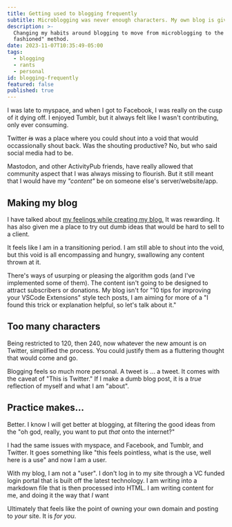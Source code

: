 ```yaml
---
title: Getting used to blogging frequently
subtitle: Microblogging was never enough characters. My own blog is giving me too many.
description: >-
  Changing my habits around blogging to move from microblogging to the "old
  fashioned" method.
date: 2023-11-07T10:35:49-05:00
tags:
  - blogging
  - rants
  - personal
id: blogging-frequently
featured: false
published: true
---
```

I was late to myspace, and when I got to Facebook, I was really on the cusp of it dying off. I enjoyed Tumblr, but it always felt like I wasn't contributing, only ever consuming.

Twitter _~~is~~_ was a place where you could shout into a void that would occassionally shout back. Was the shouting productive? No, but who said social media had to be.

Mastodon, and other ActivityPub friends, have really allowed that community aspect that I was always missing to flourish. But it still meant that I would have my _"content"_ be on someone else's server/website/app.

## Making my blog

I have talked about [my feelings while creating my blog.](./how-i-updated-my-site.md) It was rewarding. It has also given me a place to try out dumb ideas that would be hard to sell to a client. 

It feels like I am in a transitioning period. I am still able to shout into the void, but this void is all encompassing and hungry, swallowing any content thrown at it.

There's ways of usurping or pleasing the algorithm gods (and I've implemented some of them). The content isn't going to be designed to attract subscribers or donations. My blog isn't for "10 tips for improving your VSCode Extensions" style tech posts, I am aiming for more of a "I found this trick or explanation helpful, so let's talk about it."

## Too many characters

Being restricted to 120, then 240, now whatever the new amount is on Twitter, simplified the process. You could justify them as a fluttering thought that would come and go.

Blogging feels so much more personal. A tweet is ... a tweet. It comes with the caveat of "This is Twitter." If I make a dumb blog post, it is a _true_ reflection of myself and what I am "about".

## Practice makes...

Better. I know I will get better at blogging, at filtering the good ideas from the "oh god, really, you want to put _that_ onto the internet?"

I had the same issues with myspace, and Facebook, and Tumblr, and Twitter. It goes something like "this feels pointless, what is the use, well here is a use" and now I am a user.

With my blog, I am not a "user". I don't log in to my site through a VC funded login portal that is built off the latest technology. I am writing into a markdown file that is then processed into HTML. I am writing content for me, and doing it the way that _I_ want

Ultimately that feels like the point of owning your own domain and posting to _your_ site. It is _for you_.